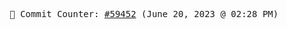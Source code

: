 <p align="center">
    <samp>
        📮 Commit Counter: <a href="https://github.com/Javascript-void0/Javascript-void0/commits/main">#59452</a> (June 20, 2023 @ 02:28 PM)
    </samp>
</p>
